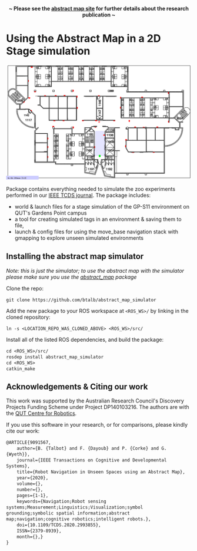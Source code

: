 <p align=center><strong>~ Please see the <a href="https://btalb.github.io/abstract_map/">abstract map site</a> for further details about the research publication ~</strong></p>

# Using the Abstract Map in a 2D Stage simulation

![2D Stage simulation with with simulated tags](./docs/abstract_map_simulation.png)

Package contains everything needed to simulate the zoo experiments performed in our [IEEE TCDS journal](https://doi.org/10.1109/TCDS.2020.2993855). The package includes: 
- world & launch files for a stage simulation of the GP-S11 environment on QUT's Gardens Point campus
- a tool for creating simulated tags in an environment & saving them to file,
- launch & config files for using the move_base navigation stack with gmapping to explore unseen simulated environments

## Installing the abstract map simulator

*Note: this is just the simulator; to use the abstract map with the simulator please make sure you use the [abstract_map](https://github.com/btalb/abstract_map) package*

Clone the repo:
```
git clone https://github.com/btalb/abstract_map_simulator
```

Add the new package to your ROS workspace at `<ROS_WS>/` by linking in the cloned repository:
```
ln -s <LOCATION_REPO_WAS_CLONED_ABOVE> <ROS_WS>/src/
```

Install all of the listed ROS dependencies, and build the package:
```
cd <ROS_WS>/src/
rosdep install abstract_map_simulator
cd <ROS_WS>
catkin_make
```

## Acknowledgements & Citing our work

This work was supported by the Australian Research Council's Discovery Projects Funding Scheme under Project DP140103216. The authors are with the [QUT Centre for Robotics](https://research.qut.edu.au/qcr/).

If you use this software in your research, or for comparisons, please kindly cite our work:

```
@ARTICLE{9091567,  
    author={B. {Talbot} and F. {Dayoub} and P. {Corke} and G. {Wyeth}},  
    journal={IEEE Transactions on Cognitive and Developmental Systems},   
    title={Robot Navigation in Unseen Spaces using an Abstract Map},   
    year={2020},  
    volume={},  
    number={},  
    pages={1-1},
    keywords={Navigation;Robot sensing systems;Measurement;Linguistics;Visualization;symbol grounding;symbolic spatial information;abstract map;navigation;cognitive robotics;intelligent robots.},
    doi={10.1109/TCDS.2020.2993855},
    ISSN={2379-8939},
    month={},}
}
```

